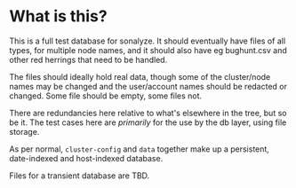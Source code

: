 # What is this?

This is a full test database for sonalyze.  It should eventually have files of all types, for
multiple node names, and it should also have eg bughunt.csv and other red herrings that need to be
handled.

The files should ideally hold real data, though some of the cluster/node names may be changed and
the user/account names should be redacted or changed.  Some file should be empty, some files not.

There are redundancies here relative to what's elsewhere in the tree, but so be it.  The test cases
here are *primarily* for the use by the db layer, using file storage.

As per normal, `cluster-config` and `data` together make up a persistent, date-indexed and
host-indexed database.

Files for a transient database are TBD.
